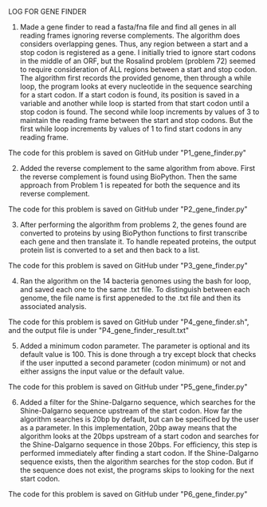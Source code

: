 LOG FOR GENE FINDER


1) Made a gene finder to read a fasta/fna file and find all genes in all reading frames ignoring reverse complements. The algorithm does considers overlapping genes. Thus, any region between a start and a stop codon is registered as a gene. I initially tried to ignore start codons in the middle of an ORF, but the Rosalind problem (problem 72) seemed to require consideration of ALL regions between a start and stop codon. The algorithm first records the provided genome, then through a while loop, the program looks at every nucleotide in the sequence searching for a start codon. If a start codon is found, its position is saved in a variable and another while loop is started from that start codon until a stop codon is found. The second while loop increments by values of 3 to maintain the reading frame between the start and stop codons. But the first while loop increments by values of 1 to find start codons in any reading frame.

The code for this problem is saved on GitHub under "P1_gene_finder.py"


2) Added the reverse complement to the same algorithm from above. First the reverse complement is found using BioPython. Then the same approach from Problem 1 is repeated for both the sequence and its reverse complement.

The code for this problem is saved on GitHub under "P2_gene_finder.py"


3) After performing the algorithm from problems 2, the genes found are converted to proteins by using BioPython functions to first transcribe each gene and then translate it. To handle repeated proteins, the output protein list is converted to a set and then back to a list.

The code for this problem is saved on GitHub under "P3_gene_finder.py"



4) Ran the algorithm on the 14 bacteria genomes using the bash for loop, and saved each one to the same .txt file. To distinguish between each genome, the file name is first appeneded to the .txt file and then its associated analysis.

The code for this problem is saved on GitHub under "P4_gene_finder.sh", and the output file is under "P4_gene_finder_result.txt"


5) Added a minimum codon parameter. The parameter is optional and its default value is 100. This is done through a try except block that checks if the user inputted a second parameter (codon minimum) or not and either assigns the input value or the default value.

The code for this problem is saved on GitHub under "P5_gene_finder.py"



6) Added a filter for the Shine-Dalgarno sequence, which searches for the Shine-Dalgarno sequence upstream of the start codon. How far the algorithm searches is 20bp by default, but can be specificed by the user as a parameter. In this implementation, 20bp away means that the algorithm looks at the 20bps upstream of a start codon and searches for the Shine-Dalgarno sequence in those 20bps. For efficiency, this step is performed immediately after finding a start codon. If the Shine-Dalgarno sequence exists, then the algorithm searches for the stop codon. But if the sequence does not exist, the programs skips to looking for the next start codon.

The code for this problem is saved on GitHub under "P6_gene_finder.py"